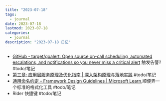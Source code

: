 ```yaml
---
title: "2023-07-18"
tags:
  - journal
date: 2023-07-18
lastmod: 2023-07-18
categories:
  - journal
description: "2023-07-18 日记"
---
```


- [GitHub - target/goalert: Open source on-call scheduling, automated escalations, and notifications so you never miss a critical alert](https://github.com/target/goalert) 触发告警? #todo/笔记
- [第三章: 应用层服务原理及优化指南 | 深入架构原理与落地实践](https://www.thebyte.com.cn/http/summary.html) #todo/笔记
- [通用命名约定 - Framework Design Guidelines | Microsoft Learn](https://learn.microsoft.com/zh-cn/dotnet/standard/design-guidelines/general-naming-conventions),顺便弄一个标准的格式化工具 #todo/笔记
- Rider 快捷键 #todo/笔记
 